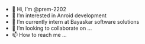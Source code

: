 - 👋 Hi, I’m @prem-2202
- 👀 I’m interested in Anroid development 
- 🌱 I’m currently intern at Bayaskar software solutions 
- 💞️ I’m looking to collaborate on ...
- 📫 How to reach me ...

<!---
prem-2202/prem-2202 is a ✨ special ✨ repository because its `README.md` (this file) appears on your GitHub profile.
You can click the Preview link to take a look at your changes.
--->
